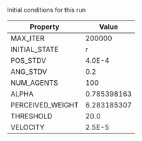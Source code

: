 Initial conditions for this run

| Property     | Value     |
|--------------|-----------|
|MAX_ITER|200000|
|INITIAL_STATE|r|
|POS_STDV|4.0E-4|
|ANG_STDV|0.2|
|NUM_AGENTS|100|
|ALPHA| 0.785398163|
|PERCEIVED_WEIGHT|6.283185307|
|THRESHOLD|20.0|
|VELOCITY|2.5E-5|